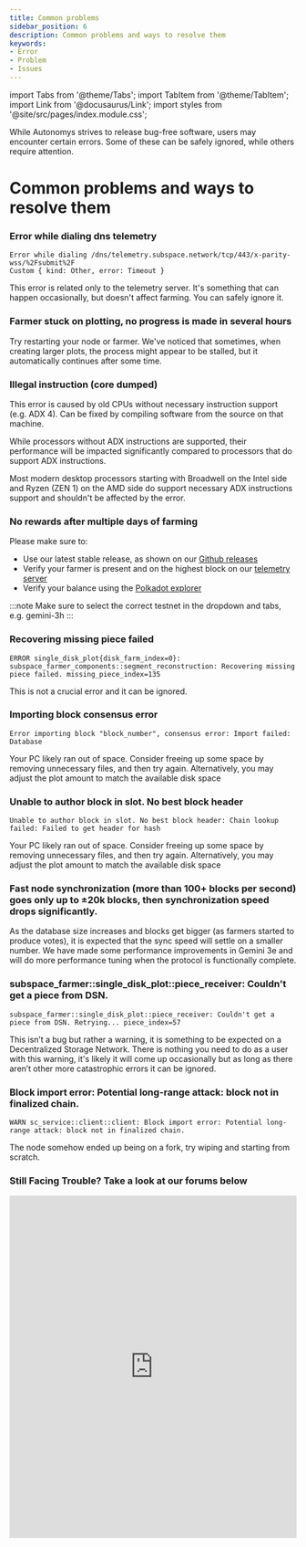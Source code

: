 ```yaml
---
title: Common problems
sidebar_position: 6
description: Common problems and ways to resolve them
keywords:
- Error
- Problem
- Issues
---
```



import Tabs from '@theme/Tabs';
import TabItem from '@theme/TabItem';
import Link from '@docusaurus/Link';
import styles from '@site/src/pages/index.module.css';


While Autonomys strives to release bug-free software, users may encounter certain errors. Some of these can be safely ignored, while others require attention.


# Common problems and ways to resolve them


### Error while dialing dns telemetry

```
Error while dialing /dns/telemetry.subspace.network/tcp/443/x-parity-wss/%2Fsubmit%2F
Custom { kind: Other, error: Timeout }
```
This error is related only to the telemetry server. It's something that can happen occasionally, but doesn't affect farming. You can safely ignore it.


### Farmer stuck on plotting, no progress is made in several hours
Try restarting your node or farmer. We've noticed that sometimes, when creating larger plots, the process might appear to be stalled, but it automatically continues after some time.


### Illegal instruction (core dumped)


This error is caused by old CPUs without necessary instruction support (e.g. ADX 4). Can be fixed by compiling software from the source on that machine.


While processors without ADX instructions are supported, their performance will be impacted significantly compared to processors that do support ADX instructions.


Most modern desktop processors starting with Broadwell on the Intel side and Ryzen (ZEN 1) on the AMD side do support necessary ADX instructions support and shouldn't be affected by the error.


### No rewards after multiple days of farming


Please make sure to:
- Use our latest stable release, as shown on our [Github releases](https://github.com/autonomys/space-acres/releases)
- Verify your farmer is present and on the highest block on our [telemetry server](https://telemetry.subspace.network/)
- Verify your balance using the [Polkadot explorer](https://polkadot.js.org/apps/?rpc=wss%3A%2F%2Frpc-0.gemini-3h.subspace.network%2Fws#/explorer)

:::note
Make sure to select the correct testnet in the dropdown and tabs, e.g. gemini-3h
:::


### Recovering missing piece failed


```
ERROR single_disk_plot{disk_farm_index=0}:
subspace_farmer_components::segment_reconstruction: Recovering missing piece failed. missing_piece_index=135
```


This is not a crucial error and it can be ignored.


### Importing block consensus error


```
Error importing block "block_number", consensus error: Import failed: Database
```


Your PC likely ran out of space. Consider freeing up some space by removing unnecessary files, and then try again. Alternatively, you may adjust the plot amount to match the available disk space


### Unable to author block in slot. No best block header


```
Unable to author block in slot. No best block header: Chain lookup failed: Failed to get header for hash
```


Your PC likely ran out of space. Consider freeing up some space by removing unnecessary files, and then try again. Alternatively, you may adjust the plot amount to match the available disk space


### Fast node synchronization (more than 100+ blocks per second) goes only up to ±20k blocks, then synchronization speed drops significantly.


As the database size increases and blocks get bigger (as farmers started to produce votes), it is expected that the sync speed will settle on a smaller number. We have made some performance improvements in Gemini 3e and will do more performance tuning when the protocol is functionally complete.


### subspace_farmer::single_disk_plot::piece_receiver: Couldn't get a piece from DSN.


```
subspace_farmer::single_disk_plot::piece_receiver: Couldn't get a piece from DSN. Retrying... piece_index=57
```


This isn’t a bug but rather a warning, it is something to be expected on a Decentralized Storage Network. There is nothing you need to do as a user with this warning, it's likely it will come up occasionally but as long as there aren’t other more catastrophic errors it can be ignored.


### Block import error: Potential long-range attack: block not in finalized chain.


```
WARN sc_service::client::client: Block import error: Potential long-range attack: block not in finalized chain.
```
The node somehow ended up being on a fork, try wiping and starting from scratch.

### Still Facing Trouble? Take a look at our forums below

<iframe src="https://forum.subspace.network/search?expanded=false&q=tags%3Afaq%20order%3Alatest" width="100%" height="600px" frameborder="0" scrolling="auto"></iframe>

